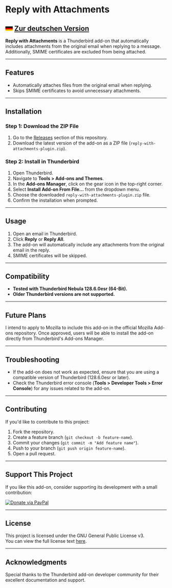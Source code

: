 # Reply with Attachments

## ![DE Flag](https://github.com/ashleedawg/flags/blob/master/DE.png?raw=true) [Zur deutschen Version](README_DE.md)

**Reply with Attachments** is a Thunderbird add-on that automatically includes attachments from the original email when replying to a message. Additionally, SMIME certificates are excluded from being attached.

---

## Features

- Automatically attaches files from the original email when replying.
- Skips SMIME certificates to avoid unnecessary attachments.

---

## Installation

### Step 1: Download the ZIP File
1. Go to the [Releases](https://github.com/bitranox/Thunderbird-Reply-with-Attachment/releases) section of this repository.
2. Download the latest version of the add-on as a ZIP file (`reply-with-attachments-plugin.zip`).

### Step 2: Install in Thunderbird
1. Open Thunderbird.
2. Navigate to **Tools > Add-ons and Themes**.
3. In the **Add-ons Manager**, click on the gear icon in the top-right corner.
4. Select **Install Add-on From File...** from the dropdown menu.
5. Choose the downloaded `reply-with-attachments-plugin.zip` file.
6. Confirm the installation when prompted.

---

## Usage

1. Open an email in Thunderbird.
2. Click **Reply** or **Reply All**.
3. The add-on will automatically include any attachments from the original email in the reply.
4. SMIME certificates will be skipped.

---

## Compatibility

- **Tested with Thunderbird Nebula 128.6.0esr (64-Bit).**
- **Older Thunderbird versions are not supported.**

---

## Future Plans

I intend to apply to Mozilla to include this add-on in the official Mozilla Add-ons repository. Once approved, users will be able to install the add-on directly from Thunderbird's Add-ons Manager.

---

## Troubleshooting

- If the add-on does not work as expected, ensure that you are using a compatible version of Thunderbird (128.6.0esr or later).
- Check the Thunderbird error console (**Tools > Developer Tools > Error Console**) for any issues related to the add-on.

---

## Contributing

If you'd like to contribute to this project:
1. Fork the repository.
2. Create a feature branch (`git checkout -b feature-name`).
3. Commit your changes (`git commit -m "Add feature name"`).
4. Push to your branch (`git push origin feature-name`).
5. Open a pull request.

---

## Support This Project

If you like this add-on, consider supporting its development with a small contribution:

[![Donate via PayPal](https://raw.githubusercontent.com/stefan-niedermann/paypal-donate-button/master/paypal-donate-button.png)](https://www.paypal.com/donate/?hosted_button_id=L2NQXHB7FQ5FJ)

---

## License

This project is licensed under the GNU General Public License v3.  
You can view the full license text [here](https://github.com/bitranox/Thunderbird-Reply-with-Attachments/LICENCE).

---

## Acknowledgments

Special thanks to the Thunderbird add-on developer community for their excellent documentation and support.
